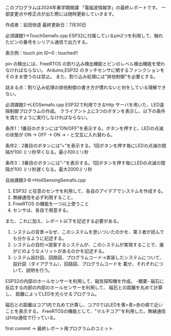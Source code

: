 このプログラムは2024年春学期開講 「電磁波情報学」の最終レポートです。
一部変更点や修正点が出た際には随時更新していきます。

作成者：岩田快道
最終更新日：7月30日


必須課題1->TouchSemafo.cpp
  ESP32に付属しているpin2つを利用して、触れたピンの番号をシリアル通信で出力する。

  表示例：touch pin ID=0 : touched!!

  pin の検出には、FreeRTOS の割り込み検出機能とピンのレベル検出機能を使わなければならない。
  Arduino,ESP32 のタッチセンサに関するファンクションをそのまま使うのは禁止。
  また、割り込み処理には"排他制御"を必要とする。

  詰まる点：割り込み処理の排他制御の書き方が慣れないと何をしている理解できない。

必須課題2->LEDSemafo.cpp
  ESP32で利用できるhttp サーバを用いた、LED遠隔制御プログラムの作成。
  クライアント上に3つのボタンを表示し、以下の条件を満たすように実行しなければならない。

  条件1：1番目のボタンには”ON/OFF”を表示する。ボタンを押すと、LEDの点滅の状態が
        ON → OFF → ON →・と交互に入れ替わる。

  条件2：2番目のボタンには”+”を表示する。1回ボタンを押す毎にLEDの点滅の間隔が100
        ミリ秒早くなる。最小100ミリ秒

  条件3：3番目のボタンには”-”を表示する。1回ボタンを押す毎にLEDの点滅の間隔が100
        ミリ秒遅くなる。最大2000ミリ秒

自由課題3-B->HollSensingSemafo.cpp
  1. ESP32 と任意のセンサを利用して、各自のアイデアでシステムを作成する。
  2. 無線通信を必ず利用すること。
  3. FreeRTOS の機能を一つ以上使うこと
  4. センサは、各自で用意する。

  また、これに加え、レポート以下を記述する必要がある。
  1. システムの背景->なぜ、このシステムを思いついたのかを、第３者が読んでも分かるように記述する。
  2. システムの目的->提案するシステムが、このシステムが実現することで、誰がどのようなメリットがあるのかを記述する。
  3. システム設計図、回路図、プログラムコード->実装したシステムについて、設計図（ダイアグラム）、回路図、プログラムコードを
     載せ、それぞれについて、説明を行う。

   ESP32の内部のホールセンサーを利用して、磁気探知機を作成。
   -概要-
   磁石に反応する内部の内部のホールセンサーを利用して、
   磁石との距離を丸めて計算し、
   距離によってLEDを光らせるプログラム。

   磁石との距離はコア1内で丸めて計算し、コア0ではLEDを黄>青>赤の順で近いことを表示する。
   FreeRTOSの機能として、"マルチコア"を利用した。無線通信はhttp通信で行っている。

first commit -> 最終レポート用プログラムのコミット
